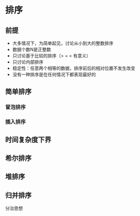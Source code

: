 # 排序

## 前提

- 大多情况下，为简单起见，讨论从小到大的整数排序
- 数据个数N是正整数
- 只讨论基于比较的排序（> = < 有意义）
- 只讨论内部排序
- 稳定性：任意两个相等的数据，排序前后的相对位置不发生改变
- 没有一种排序是在任何情况下都表现最好的

## 简单排序

### 冒泡排序

### 插入排序

## 时间复杂度下界

## 希尔排序

## 堆排序

## 归并排序

分治思想



